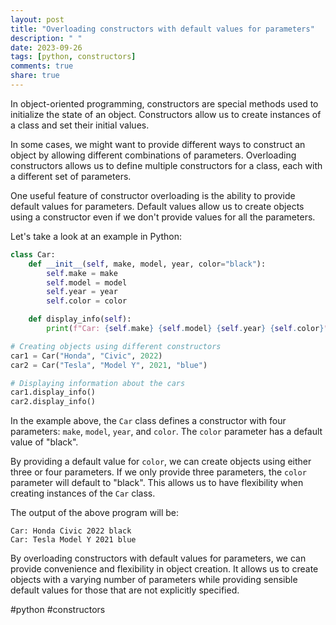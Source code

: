 ```yaml
---
layout: post
title: "Overloading constructors with default values for parameters"
description: " "
date: 2023-09-26
tags: [python, constructors]
comments: true
share: true
---
```


In object-oriented programming, constructors are special methods used to initialize the state of an object. Constructors allow us to create instances of a class and set their initial values. 

In some cases, we might want to provide different ways to construct an object by allowing different combinations of parameters. Overloading constructors allows us to define multiple constructors for a class, each with a different set of parameters. 

One useful feature of constructor overloading is the ability to provide default values for parameters. Default values allow us to create objects using a constructor even if we don't provide values for all the parameters. 

Let's take a look at an example in Python:

```python
class Car:
    def __init__(self, make, model, year, color="black"):
        self.make = make
        self.model = model
        self.year = year
        self.color = color

    def display_info(self):
        print(f"Car: {self.make} {self.model} {self.year} {self.color}")

# Creating objects using different constructors
car1 = Car("Honda", "Civic", 2022)
car2 = Car("Tesla", "Model Y", 2021, "blue")

# Displaying information about the cars
car1.display_info()
car2.display_info()
```

In the example above, the `Car` class defines a constructor with four parameters: `make`, `model`, `year`, and `color`. The `color` parameter has a default value of "black". 

By providing a default value for `color`, we can create objects using either three or four parameters. If we only provide three parameters, the `color` parameter will default to "black". This allows us to have flexibility when creating instances of the `Car` class.

The output of the above program will be:
```
Car: Honda Civic 2022 black
Car: Tesla Model Y 2021 blue
```

By overloading constructors with default values for parameters, we can provide convenience and flexibility in object creation. It allows us to create objects with a varying number of parameters while providing sensible default values for those that are not explicitly specified.

#python #constructors